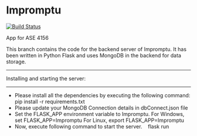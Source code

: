# Impromptu

[![Build Status](https://travis-ci.com/tfmunat/Impromptu.svg?token=RAHeoyGh3tm2ZseyagpW&branch=master)](https://travis-ci.com/tfmunat/Impromptu)

App for ASE 4156

This branch contains the code for the backend server of Impromptu. It has been written in Python Flask and uses MongoDB in the backend for data storage.

*****************
Installing and starting the server:
*****************
- Please install all the dependencies by executing the following command:
    pip install -r requirements.txt
- Please update your MongoDB Connection details in dbConnect.json file
- Set the FLASK_APP environment variable to Impromptu. 
  For Windows,
    set FLASK_APP=Impromptu
  For Linux,
    export FLASK_APP=Impromptu
- Now, execute following command to start the server.
    flask run
